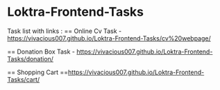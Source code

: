 # Loktra-Frontend-Tasks

Task list with links : 
== Online Cv Task - https://vivacious007.github.io/Loktra-Frontend-Tasks/cv%20webpage/

== Donation Box Task - https://vivacious007.github.io/Loktra-Frontend-Tasks/donation/

== Shopping Cart ==https://vivacious007.github.io/Loktra-Frontend-Tasks/cart/
